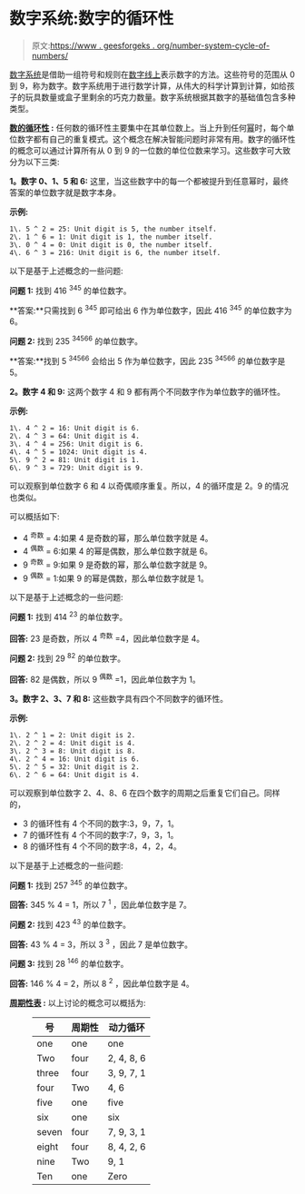 # 数字系统:数字的循环性

> 原文:[https://www . geesforgeks . org/number-system-cycle-of-numbers/](https://www.geeksforgeeks.org/number-system-cyclicity-of-numbers/)

[数字系统](https://www.geeksforgeeks.org/number-system-in-maths/)是借助一组符号和规则在[数字线上](https://www.geeksforgeeks.org/representation-of-rational-numbers-on-the-number-line-class-8-maths/)表示数字的方法。这些符号的范围从 0 到 9，称为数字。数字系统用于进行数学计算，从伟大的科学计算到计算，如给孩子的玩具数量或盒子里剩余的巧克力数量。数字系统根据其数字的基础值包含多种类型。

**<u>数的循环性</u> :** 任何数的循环性主要集中在其单位数上。当上升到任何[幂](https://www.geeksforgeeks.org/modular-exponentiation-power-in-modular-arithmetic/)时，每个单位数字都有自己的重复模式。这个概念在解决智能问题时非常有用。数字的循环性的概念可以通过计算所有从 0 到 9 的一位数的单位位数来学习。这些数字可大致分为以下三类:

**1。数字 0、1、5 和 6:** 这里，当这些数字中的每一个都被提升到任意幂时，最终答案的单位数字就是数字本身。

**示例:**

```
1\. 5 ^ 2 = 25: Unit digit is 5, the number itself.
2\. 1 ^ 6 = 1: Unit digit is 1, the number itself.
3\. 0 ^ 4 = 0: Unit digit is 0, the number itself.
4\. 6 ^ 3 = 216: Unit digit is 6, the number itself.
```

以下是基于上述概念的一些问题:

**问题 1:** 找到 416 <sup>345</sup> 的单位数字。

**答案:**只需找到 6 <sup>345</sup> 即可给出 6 作为单位数字，因此 416 <sup>345</sup> 的单位数字为 6。

**问题 2:** 找到 235 <sup>34566</sup> 的单位数字。

**答案:**找到 5 <sup>34566</sup> 会给出 5 作为单位数字，因此 235 <sup>34566</sup> 的单位数字是 5。

**2。数字 4 和 9:** 这两个数字 4 和 9 都有两个不同数字作为单位数字的循环性。

**示例:**

```
1\. 4 ^ 2 = 16: Unit digit is 6.
2\. 4 ^ 3 = 64: Unit digit is 4.
3\. 4 ^ 4 = 256: Unit digit is 6.
4\. 4 ^ 5 = 1024: Unit digit is 4.
5\. 9 ^ 2 = 81: Unit digit is 1.
6\. 9 ^ 3 = 729: Unit digit is 9.
```

可以观察到单位数字 6 和 4 以奇偶顺序重复。所以，4 的循环度是 2。9 的情况也类似。

可以概括如下:

*   4 <sup>奇数</sup> = 4:如果 4 是奇数的幂，那么单位数字就是 4。
*   4 <sup>偶数</sup> = 6:如果 4 的幂是偶数，那么单位数字就是 6。
*   9 <sup>奇数</sup> = 9:如果 9 是奇数的幂，那么单位数字就是 9。
*   9 <sup>偶数</sup> = 1:如果 9 的幂是偶数，那么单位数字就是 1。

以下是基于上述概念的一些问题:

**问题 1:** 找到 414 <sup>23</sup> 的单位数字。

**回答:** 23 是奇数，所以 4 <sup>奇数</sup> =4，因此单位数字是 4。

**问题 2:** 找到 29 <sup>82</sup> 的单位数字。

**回答:** 82 是偶数，所以 9 <sup>偶数</sup> =1，因此单位数字为 1。

**3。数字 2、3、7 和 8:** 这些数字具有四个不同数字的循环性。

**示例:**

```
1\. 2 ^ 1 = 2: Unit digit is 2.
2\. 2 ^ 2 = 4: Unit digit is 4.
3\. 2 ^ 3 = 8: Unit digit is 8.
4\. 2 ^ 4 = 16: Unit digit is 6.
5\. 2 ^ 5 = 32: Unit digit is 2.
6\. 2 ^ 6 = 64: Unit digit is 4.
```

可以观察到单位数字 2、4、8、6 在四个数字的周期之后重复它们自己。同样的，

*   3 的循环性有 4 个不同的数字:3，9，7，1。
*   7 的循环性有 4 个不同的数字:7，9，3，1。
*   8 的循环性有 4 个不同的数字:8，4，2，4。

以下是基于上述概念的一些问题:

**问题 1:** 找到 257 <sup>345</sup> 的单位数字。

**回答:** 345 % 4 = 1，所以 7 <sup>1</sup> ，因此单位数字是 7。

**问题 2:** 找到 423 <sup>43</sup> 的单位数字。

**回答:** 43 % 4 = 3，所以 3 <sup>3</sup> ，因此 7 是单位数字。

**问题 3:** 找到 28 <sup>146</sup> 的单位数字。

**回答:** 146 % 4 = 2，所以 8 <sup>2</sup> ，因此单位数字是 4。

**<u>周期性表</u> :** 以上讨论的概念可以概括为:

<figure class="table">

| **号** | **周期性** | **动力循环** |
| --- | --- | --- |
| one | one | one |
| Two | four | 2, 4, 8, 6 |
| three | four | 3, 9, 7, 1 |
| four | Two | 4, 6 |
| five | one | five |
| six | one | six |
| seven | four | 7, 9, 3, 1 |
| eight | four | 8, 4, 2, 6 |
| nine | Two | 9, 1 |
| Ten | one | Zero |

</figure>